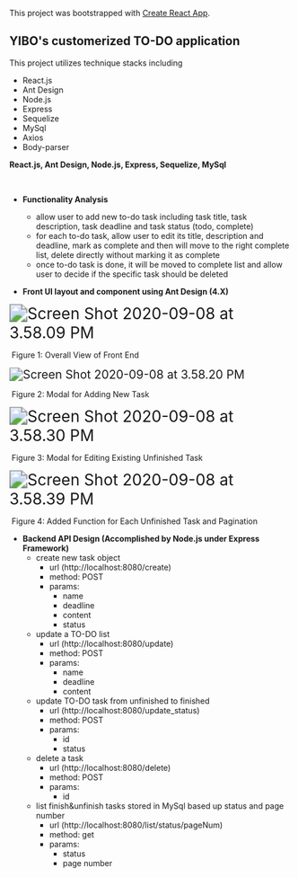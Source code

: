 This project was bootstrapped with [Create React App](https://github.com/facebook/create-react-app).

## YIBO's customerized TO-DO application

This project utilizes technique stacks including

- React.js
- Ant Design
- Node.js
- Express
- Sequelize
- MySql
- Axios
- Body-parser

**React.js, Ant Design, Node.js, Express, Sequelize, MySql**

​	

- **Functionality Analysis**
  - allow user to add new to-do task including task title, task description, task deadline and task status (todo, complete)
  - for each to-do task, allow user to edit its title, description and deadline, mark as complete and then will move to the right complete list, delete directly without marking it as complete
  - once to-do task is done, it will be moved to complete list and allow user to decide if the specific task should be deleted

- **Front UI layout and component using Ant Design (4.X)**

  

<img src="/Users/administrator/Desktop/Screen Shot 2020-09-08 at 3.58.09 PM.png" alt="Screen Shot 2020-09-08 at 3.58.09 PM" style="zoom: 200%;" />

​											Figure 1: Overall View of Front End

<img src="/Users/administrator/Desktop/Screen Shot 2020-09-08 at 3.58.20 PM.png" alt="Screen Shot 2020-09-08 at 3.58.20 PM" style="zoom: 150%;" />

​																Figure 2: Modal for Adding New Task 

<img src="/Users/administrator/Desktop/Screen Shot 2020-09-08 at 3.58.30 PM.png" alt="Screen Shot 2020-09-08 at 3.58.30 PM" style="zoom:200%;" />

​												Figure 3: Modal for Editing Existing Unfinished Task

<img src="/Users/administrator/Desktop/Screen Shot 2020-09-08 at 3.58.39 PM.png" alt="Screen Shot 2020-09-08 at 3.58.39 PM" style="zoom:200%;" />

​										Figure 4: Added Function for Each Unfinished Task and Pagination



- **Backend API Design (Accomplished by Node.js under Express Framework)**
  - create new task object
    - url (http://localhost:8080/create)
    - method: POST
    - params:
      - name
      - deadline
      - content
      - status	
  - update a TO-DO list
    - url (http://localhost:8080/update)
    - method: POST
    - params:
      - name
      - deadline
      - content	
  - update TO-DO task from unfinished to finished
    - url (http://localhost:8080/update_status)
    - method: POST
    - params:
      - id
      - status
  - delete a task
    - url (http://localhost:8080/delete)
    - method: POST
    - params:
      - id	
  - list finish&unfinish tasks stored in MySql based up status and page number
    - url (http://localhost:8080/list/status/pageNum)
    - method: get
    - params:
      - status
      - page number	